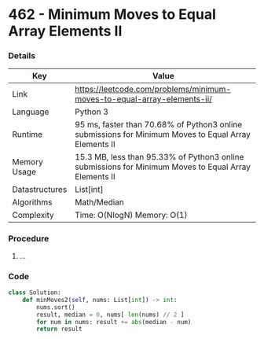 # 462 - Minimum Moves to Equal Array Elements II

### Details

| Key | Value |
| --- | ----- |
| Link | https://leetcode.com/problems/minimum-moves-to-equal-array-elements-ii/
| Language | Python 3
| Runtime | 95 ms, faster than 70.68% of Python3 online submissions for Minimum Moves to Equal Array Elements II
| Memory Usage | 15.3 MB, less than 95.33% of Python3 online submissions for Minimum Moves to Equal Array Elements II
| Datastructures | List[int]
| Algorithms | Math/Median
| Complexity | Time: O(NlogN) Memory: O(1)

### Procedure

1. ...

### Code

```python
class Solution:
    def minMoves2(self, nums: List[int]) -> int:
        nums.sort()
        result, median = 0, nums[ len(nums) // 2 ]
        for num in nums: result += abs(median - num)
        return result
```
